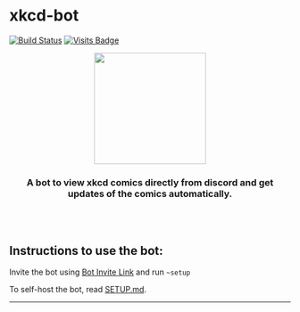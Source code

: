 # xkcd-bot

[![Build Status](https://travis-ci.com/Servatom/xkcd-bot.svg?branch=main)](https://travis-ci.com/Servatom/xkcd-bot)  [![Visits Badge](https://badges.pufler.dev/visits/Servatom/xkcd-bot)](https://github.com/Servatom/xkcd-bot/)<br>
<p align="center">
<img src="https://assets.servatom.com/xkcd-bot/banner3.png" height="200px">
<h3 align="center"> A bot to view xkcd comics directly from discord and get updates of the comics automatically. </h3>
</p>
<br>
<br>


## Instructions to use the bot:

  Invite the bot using [Bot Invite Link](https://discord.com/oauth2/authorize?client_id=931593250597396511&permissions=2048&scope=bot) and run `~setup` <br>

  To self-host the bot, read [SETUP.md](https://github.com/Servatom/xkcd-bot/blob/main/SETUP.md).
<hr>
